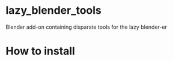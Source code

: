 # lazy_blender_tools

Blender add-on containing disparate tools for the lazy blender-er

# How to install

